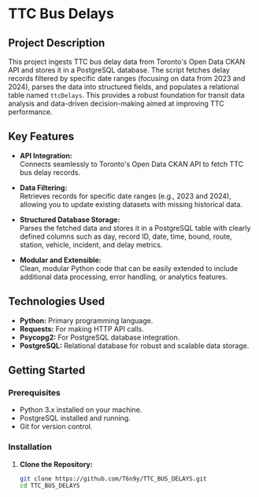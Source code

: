 # TTC Bus Delays

## Project Description

This project ingests TTC bus delay data from Toronto's Open Data CKAN API and stores it in a PostgreSQL database. The script fetches delay records filtered by specific date ranges (focusing on data from 2023 and 2024), parses the data into structured fields, and populates a relational table named `ttcDelays`. This provides a robust foundation for transit data analysis and data-driven decision-making aimed at improving TTC performance.

## Key Features

- **API Integration:**  
  Connects seamlessly to Toronto's Open Data CKAN API to fetch TTC bus delay records.
  
- **Data Filtering:**  
  Retrieves records for specific date ranges (e.g., 2023 and 2024), allowing you to update existing datasets with missing historical data.
  
- **Structured Database Storage:**  
  Parses the fetched data and stores it in a PostgreSQL table with clearly defined columns such as day, record ID, date, time, bound, route, station, vehicle, incident, and delay metrics.
  
- **Modular and Extensible:**  
  Clean, modular Python code that can be easily extended to include additional data processing, error handling, or analytics features.

## Technologies Used

- **Python:** Primary programming language.
- **Requests:** For making HTTP API calls.
- **Psycopg2:** For PostgreSQL database integration.
- **PostgreSQL:** Relational database for robust and scalable data storage.

## Getting Started

### Prerequisites

- Python 3.x installed on your machine.
- PostgreSQL installed and running.
- Git for version control.

### Installation

1. **Clone the Repository:**

   ```bash
   git clone https://github.com/T6n9y/TTC_BUS_DELAYS.git
   cd TTC_BUS_DELAYS
